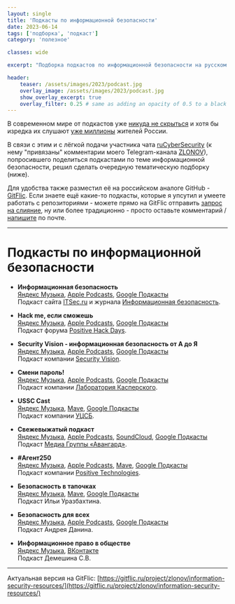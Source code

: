 ```yaml
---
layout: single
title: 'Подкасты по информационной безопасности'
date: 2023-06-14
tags: ['подборка', 'подкаст']
category: 'полезное'

classes: wide

excerpt: "Подборка подкастов по информационной безопасности на русском языке."

header:
    teaser: /assets/images/2023/podcast.jpg
    overlay_image: /assets/images/2023/podcast.jpg
    show_overlay_excerpt: true
    overlay_filter: 0.25 # same as adding an opacity of 0.5 to a black background
---
```

В современном мире от подкастов уже [никуда не скрыться](https://trends.rbc.ru/trends/social/60e5639e9a7947713a6f6621) и хотя бы изредка  их слушают [уже миллионы](https://yandex.ru/company/researches/2021/podcasts) жителей России.

В связи с этим и с лёгкой подачи участника чата [ruCyberSecurity](https://t.me/ruCyberSecurity) (к нему "привязаны" комментарии моего Telegram-канала [ZLONOV](https://t.me/zlonov)), попросившего поделиться подкастами по теме информационной безопасности, решил сделать очередную тематическую подборку (ниже).

Для удобства также разместил её на российском аналоге GitHub - [GitFlic](https://gitflic.ru/project/zlonov/information-security-resources/). Если знаете ещё какие-то подкасты, которые я упсутил и умеете работать с репозиториями - можете прямо на GitFlic отправить [запрос на слияние](https://docs.gitflic.space/project/merge_request), ну или более традиционно - просто оставьте комментарий / [напишите](/contactme/) по почте.

---

# Подкасты по информационной безопасности
- **Информационная безопасность**\
[Яндекс Музыка](https://music.yandex.ru/album/20039362), [Apple Podcasts](https://podcasts.apple.com/us/podcast/информационная-безопасность/id1620141844), [Google Подкасты](https://podcasts.google.com/feed/aHR0cDovL3Jzcy5jYXN0Ym94LmZtL2V2ZXJlc3QvZDU3ZWQ1YzJhZGI3NDc1MjgyZGJmZjY3ZTRkMTBiZmYueG1s)\
Подкаст сайта [ITSec.ru](itsec.ru) и журнала [Информационная безопасность](http://information-security.ru/articles2/allpubliks).

- **Hack me, если сможешь**\
[Яндекс Музыка](https://music.yandex.ru/album/16874846), [Apple Podcasts](https://podcasts.apple.com/ru/podcast/hack-me-если-сможешь/id1576690506), [Google Подкасты](https://podcasts.google.com/feed/aHR0cHM6Ly9hbmNob3IuZm0vcy82M2JjNGFjYy9wb2RjYXN0L3Jzcw)\
Подкаст форума [Positive Hack Days](https://phdays.com).

- **Security Vision - информационная безопасность от А до Я**\
[Яндекс Музыка](https://music.yandex.ru/album/15585737), [Apple Podcasts](https://podcasts.apple.com/ru/podcast/security-vision-информационная-безопасность-от-а-до-я/id1567239191), [Google Подкасты](https://podcasts.google.com/feed/aHR0cHM6Ly9hbmNob3IuZm0vcy81YWRjNTAzYy9wb2RjYXN0L3Jzcw)\
Подкаст компании [Security Vision](https://www.securityvision.ru).

- **Смени пароль!**\
[Яндекс Музыка](https://music.yandex.ru/album/16065230), [Apple Podcasts](https://podcasts.apple.com/ru/podcast/смени-пароль/id1570896327), [Google Подкасты](https://podcasts.google.com/feed/aHR0cHM6Ly9mZWVkLnBvZGJlYW4uY29tL3NtZW5pcGFyb2wvZmVlZC54bWw)\
Подкаст компании [Лаборатория Касперского](https://www.kaspersky.ru).

- **USSC Cast**\
[Яндекс Музыка](https://music.yandex.ru/album/24996060), [Mave](https://ussc.mave.digital), [Google Подкасты](https://podcasts.google.com/feed/aHR0cHM6Ly9jbG91ZC5tYXZlLmRpZ2l0YWwvNDQzNjc=)\
Подкаст компании [УЦСБ](https://www.ussc.ru).

- **Свежевыжатый подкаст**\
[Яндекс Музыка](https://music.yandex.ru/album/18104877), [Apple Podcasts](https://podcasts.apple.com/ru/podcast/свежевыжатый-подкаст/id1585803121), [SoundCloud](https://soundcloud.com/caatp2zvua7o/sets/soc-podcast), [Google Подкасты](https://podcasts.google.com/feed/aHR0cHM6Ly9wb2RzdGVyLmZtL3Jzcy54bWw_cGlkPTgyOTM0)\
Подкаст [Медиа Группы «Авангард»](https://ib-bank.ru/avangard/).

- **#Агент250**\
[Яндекс Музыка](https://music.yandex.ru/album/25692774), [Apple Podcasts](https://podcasts.apple.com/ru/podcast/агент250/id1684682352), [Mave](https://ptsecurity.mave.digital), [Google Подкасты](https://podcasts.google.com/feed/aHR0cHM6Ly9jbG91ZC5tYXZlLmRpZ2l0YWwvNDYxMjg?sa=X&ved=0CCIQ27cFahgKEwjAt_GUscL_AhUAAAAAHQAAAAAQpwI)\
Подкаст компании [Positive Technologies](https://www.ptsecurity.com).

- **Безопасность в тапочках**\
[Яндекс Музыка](https://music.yandex.ru/album/22901130), [Mave](https://security.mave.digital), [Google Подкасты](https://podcasts.google.com/feed/aHR0cHM6Ly9jbG91ZC5tYXZlLmRpZ2l0YWwvMzkzNzc=)\
Подкаст Ильи Уразбахтина.

- **Безопасность для всех**\
[Яндекс Музыка](https://music.yandex.ru/album/9432586), [Apple Podcasts](https://podcasts.apple.com/ru/podcast/безопасность-для-всех/id1404009975), [Google Подкасты](https://podcasts.google.com/feed/aHR0cHM6Ly9zdHV3LmdpdGh1Yi5pby9wb2RjYXN0LnJzcw)\
Подкаст Андрея Данина.

- **Информационное право в обществе**\
[Яндекс Музыка](https://music.yandex.ru/album/11943584), [ВКонтакте](https://vk.com/podcasts-9194258)\
Подкаст Демешина С.В.

---
Актуальная версия на GitFlic: [https://gitflic.ru/project/zlonov/information-security-resources/](https://gitflic.ru/project/zlonov/information-security-resources/)
